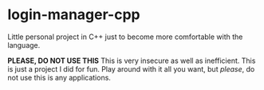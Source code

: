 # login-manager-cpp

Little personal project in C++ just to become more comfortable with the language.

**PLEASE, DO NOT USE THIS**
This is very insecure as well as inefficient. This is just a project I did for fun. Play around with it all you want, but *please*, do not use this is any applications.

